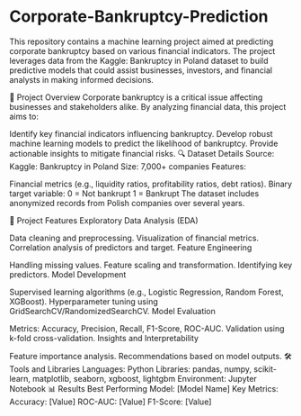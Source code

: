 # Corporate-Bankruptcy-Prediction
This repository contains a machine learning project aimed at predicting corporate bankruptcy based on various financial indicators. The project leverages data from the Kaggle: Bankruptcy in Poland dataset to build predictive models that could assist businesses, investors, and financial analysts in making informed decisions.

📁 Project Overview
Corporate bankruptcy is a critical issue affecting businesses and stakeholders alike. By analyzing financial data, this project aims to:

Identify key financial indicators influencing bankruptcy.
Develop robust machine learning models to predict the likelihood of bankruptcy.
Provide actionable insights to mitigate financial risks.
🔍 Dataset Details
Source: Kaggle: Bankruptcy in Poland
Size: 7,000+ companies
Features:

Financial metrics (e.g., liquidity ratios, profitability ratios, debt ratios).
Binary target variable:
0 = Not bankrupt
1 = Bankrupt
The dataset includes anonymized records from Polish companies over several years.

🚀 Project Features
Exploratory Data Analysis (EDA)

Data cleaning and preprocessing.
Visualization of financial metrics.
Correlation analysis of predictors and target.
Feature Engineering

Handling missing values.
Feature scaling and transformation.
Identifying key predictors.
Model Development

Supervised learning algorithms (e.g., Logistic Regression, Random Forest, XGBoost).
Hyperparameter tuning using GridSearchCV/RandomizedSearchCV.
Model Evaluation

Metrics: Accuracy, Precision, Recall, F1-Score, ROC-AUC.
Validation using k-fold cross-validation.
Insights and Interpretability

Feature importance analysis.
Recommendations based on model outputs.
🛠️ Tools and Libraries
Languages: Python
Libraries: pandas, numpy, scikit-learn, matplotlib, seaborn, xgboost, lightgbm
Environment: Jupyter Notebook
📊 Results
Best Performing Model: [Model Name]
Key Metrics:
Accuracy: [Value]
ROC-AUC: [Value]
F1-Score: [Value]

